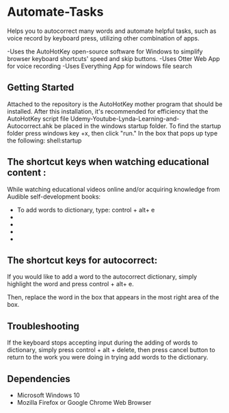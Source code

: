 # Automate-Tasks

Helps you to autocorrect many words and automate helpful tasks, such as voice record by keyboard press, utilizing other combination of apps.

-Uses the AutoHotKey open-source software for Windows to simplify browser keyboard shortcuts' speed and skip buttons.
-Uses Otter Web App for voice recording
-Uses Everything App for windows file search

## Getting Started
Attached to the repository is the AutoHotKey mother program that should be installed. After this installation, it's recommended for efficiency that the AutoHotKey script file Udemy-Youtube-Lynda-Learning-and-Autocorrect.ahk be placed in the windows startup folder. To find the startup folder press windows key +x, then click "run." In the box that pops up type the following:  shell:startup 




## The shortcut keys when watching educational content :

While watching educational videos online and/or acquiring knowledge from Audible self-development books: 

* To add words to dictionary, type:  control + alt+ e
* 
* 
* 
* 

## The shortcut keys for autocorrect:

If you would like to add a word to the autocorrect dictionary, simply highlight the word and press control + alt+ e.

Then, replace the word in the box that appears in the most right area of the box.

## Troubleshooting

If the keyboard stops accepting input during the adding of words to dictionary, simply press control + alt + delete, then press cancel button to return to the work you were doing in trying add words to the dictionary.

## Dependencies

* Microsoft Windows 10
* Mozilla Firefox or Google Chrome Web Browser

